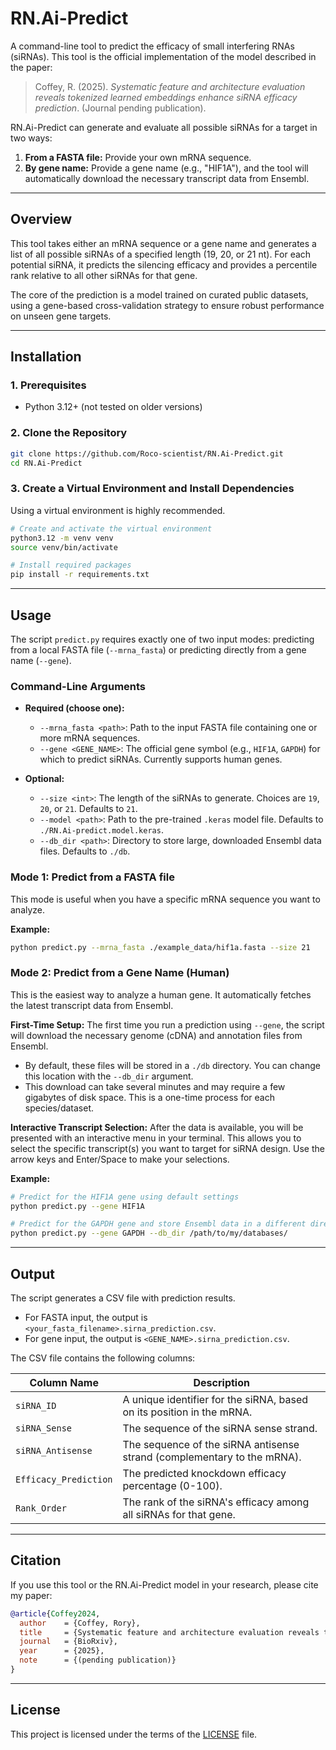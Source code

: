# RN.Ai-Predict

A command-line tool to predict the efficacy of small interfering RNAs (siRNAs). This tool is the official implementation of the model described in the paper:

> Coffey, R. (2025). *Systematic feature and architecture evaluation reveals tokenized learned embeddings enhance siRNA efficacy prediction*. (Journal pending publication).

RN.Ai-Predict can generate and evaluate all possible siRNAs for a target in two ways:
1.  **From a FASTA file:** Provide your own mRNA sequence.
2.  **By gene name:** Provide a gene name (e.g., "HIF1A"), and the tool will automatically download the necessary transcript data from Ensembl.

---

## Overview

This tool takes either an mRNA sequence or a gene name and generates a list of all possible siRNAs of a specified length (19, 20, or 21 nt). For each potential siRNA, it predicts the silencing efficacy and provides a percentile rank relative to all other siRNAs for that gene.

The core of the prediction is a model trained on curated public datasets, using a gene-based cross-validation strategy to ensure robust performance on unseen gene targets.

---

## Installation

### 1. Prerequisites

- Python 3.12+ (not tested on older versions)

### 2. Clone the Repository

```bash
git clone https://github.com/Roco-scientist/RN.Ai-Predict.git
cd RN.Ai-Predict
```

### 3. Create a Virtual Environment and Install Dependencies

Using a virtual environment is highly recommended.

```bash
# Create and activate the virtual environment
python3.12 -m venv venv
source venv/bin/activate

# Install required packages
pip install -r requirements.txt
```

---

## Usage

The script `predict.py` requires exactly one of two input modes: predicting from a local FASTA file (`--mrna_fasta`) or predicting directly from a gene name (`--gene`).

### Command-Line Arguments

*   **Required (choose one):**
    *   `--mrna_fasta <path>`: Path to the input FASTA file containing one or more mRNA sequences.
    *   `--gene <GENE_NAME>`: The official gene symbol (e.g., `HIF1A`, `GAPDH`) for which to predict siRNAs. Currently supports human genes.

*   **Optional:**
    *   `--size <int>`: The length of the siRNAs to generate. Choices are `19`, `20`, or `21`. Defaults to `21`.
    *   `--model <path>`: Path to the pre-trained `.keras` model file. Defaults to `./RN.Ai-predict.model.keras`.
    *   `--db_dir <path>`: Directory to store large, downloaded Ensembl data files. Defaults to `./db`.

### Mode 1: Predict from a FASTA file

This mode is useful when you have a specific mRNA sequence you want to analyze.

**Example:**
```bash
python predict.py --mrna_fasta ./example_data/hif1a.fasta --size 21
```

### Mode 2: Predict from a Gene Name (Human)

This is the easiest way to analyze a human gene. It automatically fetches the latest transcript data from Ensembl.

**First-Time Setup:**
The first time you run a prediction using `--gene`, the script will download the necessary genome (cDNA) and annotation files from Ensembl.
- By default, these files will be stored in a `./db` directory. You can change this location with the `--db_dir` argument.
- This download can take several minutes and may require a few gigabytes of disk space. This is a one-time process for each species/dataset.

**Interactive Transcript Selection:**
After the data is available, you will be presented with an interactive menu in your terminal. This allows you to select the specific transcript(s) you want to target for siRNA design. Use the arrow keys and Enter/Space to make your selections.

**Example:**
```bash
# Predict for the HIF1A gene using default settings
python predict.py --gene HIF1A

# Predict for the GAPDH gene and store Ensembl data in a different directory
python predict.py --gene GAPDH --db_dir /path/to/my/databases/
```

---

## Output

The script generates a CSV file with prediction results.
- For FASTA input, the output is `<your_fasta_filename>.sirna_prediction.csv`.
- For gene input, the output is `<GENE_NAME>.sirna_prediction.csv`.

The CSV file contains the following columns:

| Column Name           | Description                                                                 |
|-----------------------|-----------------------------------------------------------------------------|
| `siRNA_ID`            | A unique identifier for the siRNA, based on its position in the mRNA.       |
| `siRNA_Sense`         | The sequence of the siRNA sense strand.                                     |
| `siRNA_Antisense`     | The sequence of the siRNA antisense strand (complementary to the mRNA).     |
| `Efficacy_Prediction` | The predicted knockdown efficacy percentage (0-100).                        |
| `Rank_Order`          | The rank of the siRNA's efficacy among all siRNAs for that gene.            |

---

## Citation

If you use this tool or the RN.Ai-Predict model in your research, please cite my paper:

```bibtex
@article{Coffey2024,
  author    = {Coffey, Rory},
  title     = {Systematic feature and architecture evaluation reveals tokenized learned embeddings enhance siRNA efficacy prediction},
  journal   = {BioRxiv},
  year      = {2025},
  note      = {(pending publication)}
}
```

---

## License

This project is licensed under the terms of the [LICENSE](LICENSE) file.
